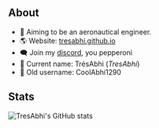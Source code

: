 ## About

- 🚀 Aiming to be an aeronautical engineer.
- 🌎 Website: [tresabhi.github.io](https://tresabhi.github.io/)
- 🗨️ Join my [discord](https://discord.gg/nDt7AjGJQH), you pepperoni
- 👶 Current name: TrésAbhi (_TresAbhi_)
- 🧓 Old username: CoolAbhi1290

## Stats

![TresAbhi's GitHub stats](https://github-readme-stats.vercel.app/api?username=TresAbhi&theme=discord_old_blurple&show_icons=true&count_private=true)
